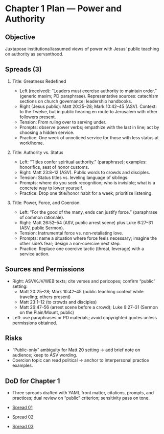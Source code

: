 # Chapter 1 Plan — Power and Authority

## Objective
Juxtapose institutional/assumed views of power with Jesus’ public teaching on authority as servanthood.

## Spreads (3)
1. Title: Greatness Redefined
   - Left (received): “Leaders must exercise authority to maintain order.” (generic maxim; PD paraphrase). Representative sources: catechism sections on church governance; leadership handbooks.
   - Right (Jesus public): Matt 20:25–28; Mark 10:42–45 (ASV). Context: to the Twelve, but in public hearing en route to Jerusalem with other followers present.
   - Tension: From ruling over to serving under.
   - Prompts: observe power verbs; empathize with the last in line; act by choosing a hidden service.
   - Practice: One week of unnoticed service for those with less status at work/home.

2. Title: Authority vs. Status
   - Left: “Titles confer spiritual authority.” (paraphrase); examples: honorifics, seat of honor customs.
   - Right: Matt 23:8–12 (ASV). Public words to crowds and disciples.
   - Tension: Status titles vs. leveling language of siblings.
   - Prompts: where do you seek recognition; who is invisible; what is a concrete way to lower yourself.
   - Practice: Drop one title/honor habit for a week; prioritize listening.

3. Title: Power, Force, and Coercion
   - Left: “For the good of the many, ends can justify force.” (paraphrase of common rationale).
   - Right: Matt 26:52–54 (ASV, public arrest scene) plus Luke 6:27–31 (ASV, public Sermon).
   - Tension: Instrumental force vs. non‑retaliating love.
   - Prompts: name a situation where force feels necessary; imagine the other side’s fear; design a non‑coercive next step.
   - Practice: Replace one coercive tactic (threat, leverage) with a service action.

## Sources and Permissions
- Right: ASV/KJV/WEB texts; cite verses and pericopes; confirm “public” setting:
  - Matt 20:25–28; Mark 10:42–45 (public teaching context while traveling; others present)
  - Matt 23:1–12 (to crowds and disciples)
  - Matt 26:47–56 (arrest scene before a crowd); Luke 6:27–31 (Sermon on the Plain/Mount, public)
- Left: use paraphrases or PD materials; avoid copyrighted quotes unless permissions obtained.

## Risks
- “Public-only” ambiguity for Matt 20 setting → add brief note on audience; keep to ASV wording.
- Coercion topic can read political → anchor to interpersonal practice examples.

## DoD for Chapter 1
- Three spreads drafted with YAML front matter, citations, prompts, and practices; dual review on “public” criterion; sensitivity pass on tone.

- [Spread 01](../manuscript/CHAPTER_01/SPREAD_01.md)
- [Spread 02](../manuscript/CHAPTER_01/SPREAD_02.md)
- [Spread 03](../manuscript/CHAPTER_01/SPREAD_03.md)